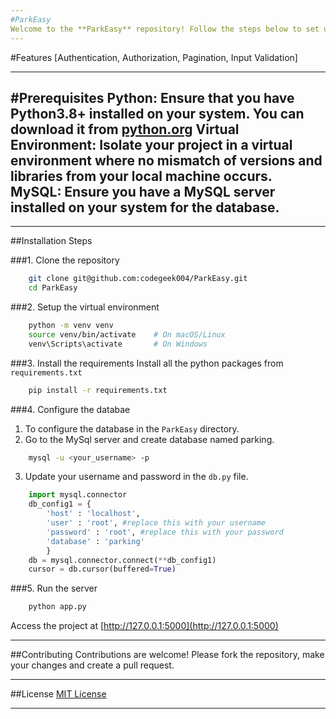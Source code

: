 ```yaml
---
#ParkEasy
Welcome to the **ParkEasy** repository! Follow the steps below to set up and run this project on your local machine.
---
```

#Features
[Authentication, Authorization, Pagination, Input Validation]

---
#Prerequisites
**Python**: Ensure that you have Python3.8+ installed on your system. You can download it from [python.org](https://www.python.org)
**Virtual Environment**: Isolate your project in a virtual environment where no mismatch of versions and libraries from your local machine occurs.
**MySQL**: Ensure you have a MySQL server installed on your system for the database.
---

---
##Installation Steps

###1. Clone the repository
```bash
    git clone git@github.com:codegeek004/ParkEasy.git
    cd ParkEasy
```

###2. Setup the virtual environment
```bash
    python -m venv venv
    source venv/bin/activate    # On macOS/Linux
    venv\Scripts\activate       # On Windows
```

###3. Install the requirements
Install all the python packages from `requirements.txt`
```bash
    pip install -r requirements.txt
```

###4. Configure the databae
1. To configure the database in the `ParkEasy` directory.
2. Go to the MySql server and create database named parking.
```bash
    mysql -u <your_username> -p
```
3. Update your username and password in the `db.py` file.
```python
    import mysql.connector
    db_config1 = {
        'host' : 'localhost',
        'user' : 'root', #replace this with your username
        'password' : 'root', #replace this with your password
        'database' : 'parking'
        }
    db = mysql.connector.connect(**db_config1)
    cursor = db.cursor(buffered=True)
```

###5. Run the server
```bash
    python app.py
```

Access the project at [http://127.0.0.1:5000](http://127.0.0.1:5000)

---

##Contributing
Contributions are welcome! Please fork the repository, make your changes and create a pull request.

---

##License
[MIT License](LICENSE)

---



